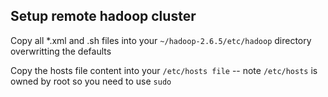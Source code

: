 ## Setup remote hadoop cluster

Copy all *.xml and .sh files into your ```~/hadoop-2.6.5/etc/hadoop``` directory overwritting the defaults 

Copy the hosts file content into your ```/etc/hosts file``` -- note ```/etc/hosts``` is owned by root so you need to use ```sudo```
